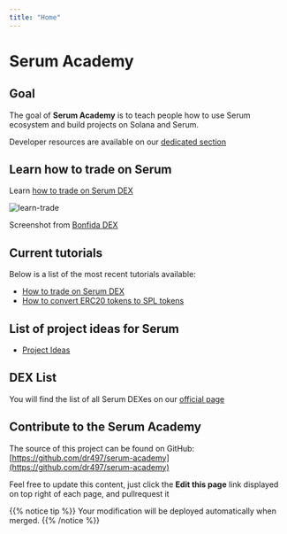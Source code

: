 ```yaml
---
title: "Home"
---
```


# Serum Academy

## Goal

The goal of **Serum Academy** is to teach people how to use Serum ecosystem and build projects on Solana and Serum.

Developer resources are available on our [dedicated section](/en/developer-resources)

## Learn how to trade on Serum

Learn [how to trade on Serum DEX](/en/serum-dex)

![learn-trade](/images/homepage/homepage.png?classes=shadow&width=60pc)

Screenshot from [Bonfida DEX](https://bonfida.com/dex)

## Current tutorials

Below is a list of the most recent tutorials available:

- [How to trade on Serum DEX](/en/serum-dex)
- [How to convert ERC20 tokens to SPL tokens](/en/serum-dex/sol-wallet/#convert-erc20-to-spl-tokens)

## List of project ideas for Serum

- [Project Ideas](/en/serum-project-ideas)

## DEX List

You will find the list of all Serum DEXes on our [official page](/en/dex-list)

## Contribute to the Serum Academy

The source of this project can be found on GitHub: [https://github.com/dr497/serum-academy](https://github.com/dr497/serum-academy)

Feel free to update this content, just click the **Edit this page** link displayed on top right of each page, and pullrequest it

{{% notice tip %}}
Your modification will be deployed automatically when merged.
{{% /notice %}}

